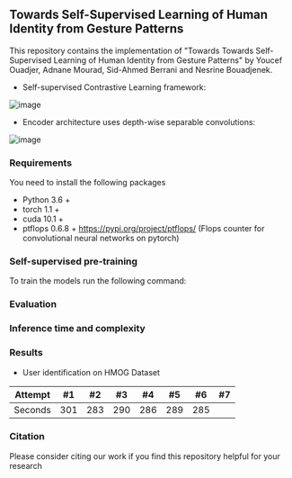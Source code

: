 ## Towards Self-Supervised Learning of Human Identity from Gesture Patterns

This repository contains the implementation of "Towards Towards Self-Supervised Learning of Human Identity from Gesture Patterns" by Youcef Ouadjer, Adnane Mourad, Sid-Ahmed Berrani and Nesrine Bouadjenek.
- Self-supervised Contrastive Learning framework:

![image](https://github.com/youcefvision/paper_reop/blob/main/media/contrastive_learning.PNG)

- Encoder architecture uses depth-wise separable convolutions:

![image](https://github.com/youcefvision/paper_reop/blob/main/media/architecture.PNG)

### Requirements
You need to install the following packages
- Python 3.6 +
- torch 1.1 +
- cuda 10.1 +
- ptflops 0.6.8 + https://pypi.org/project/ptflops/ (Flops counter for convolutional neural networks on pytorch)
### Self-supervised pre-training
To train the models run the following command:

### Evaluation 

### Inference time and complexity

### Results
- User identification on HMOG Dataset

Attempt | #1 | #2 | #3 | #4 | #5 | #6 | #7 |
--- | --- | --- | --- |--- |--- |--- |--- |
Seconds | 301 | 283 | 290 | 286 | 289 | 285 |

### Citation
Please consider citing our work if you find this repository helpful for your research
